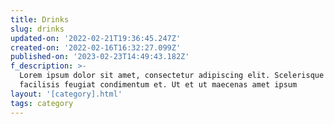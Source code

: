 ```yaml
---
title: Drinks
slug: drinks
updated-on: '2022-02-21T19:36:45.247Z'
created-on: '2022-02-16T16:32:27.099Z'
published-on: '2023-02-23T14:49:43.182Z'
f_description: >-
  Lorem ipsum dolor sit amet, consectetur adipiscing elit. Scelerisque tempus
  facilisis feugiat condimentum et. Ut et ut maecenas amet ipsum
layout: '[category].html'
tags: category
---
```



